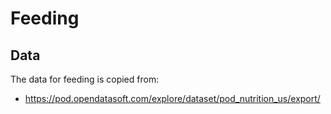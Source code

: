 # Feeding



## Data
The data for feeding is copied from:
- https://pod.opendatasoft.com/explore/dataset/pod_nutrition_us/export/





